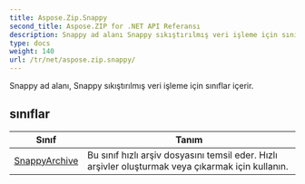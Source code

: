 ```yaml
---
title: Aspose.Zip.Snappy
second_title: Aspose.ZIP for .NET API Referansı
description: Snappy ad alanı Snappy sıkıştırılmış veri işleme için sınıflar içerir.
type: docs
weight: 140
url: /tr/net/aspose.zip.snappy/
---
```

Snappy ad alanı, Snappy sıkıştırılmış veri işleme için sınıflar içerir.

## sınıflar

| Sınıf | Tanım |
| --- | --- |
| [SnappyArchive](./snappyarchive/) | Bu sınıf hızlı arşiv dosyasını temsil eder. Hızlı arşivler oluşturmak veya çıkarmak için kullanın. |


